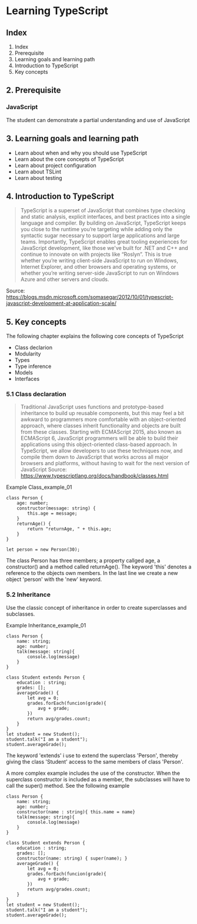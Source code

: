# Learning TypeScript

## Index
1. Index
2. Prerequisite
3. Learning goals and learning path
4. Introduction to TypeScript
5. Key concepts

## 2. Prerequisite
### JavaScript
The student can demonstrate a partial understanding and use of JavaScript

## 3. Learning goals and learning path
- Learn about when and why you should use TypeScript
- Learn about the core concepts of TypeScript
- Learn about project configuration
- Learn about TSLint
- Learn about testing

## 4. Introduction to TypeScript
> TypeScript is a superset of JavaScript that combines type checking and static analysis, explicit interfaces, and best practices into a single language and compiler. By building on JavaScript, TypeScript keeps you close to the runtime you’re targeting while adding only the syntactic sugar necessary to support large applications and large teams. Importantly, TypeScript enables great tooling experiences for JavaScript development, like those we've built for .NET and C++ and continue to innovate on with projects like “Roslyn”. This is true whether you’re writing client-side JavaScript to run on Windows, Internet Explorer, and other browsers and operating systems, or whether you’re writing server-side JavaScript to run on Windows Azure and other servers and clouds.

Source: https://blogs.msdn.microsoft.com/somasegar/2012/10/01/typescript-javascript-development-at-application-scale/

## 5. Key concepts
The following chapter explains the following core concepts of TypeScript
- Class declarion
- Modularity
- Types
- Type inference
- Models
- Interfaces

### 5.1 Class declaration
> Traditional JavaScript uses functions and prototype-based inheritance to build up reusable components, but this may feel a bit awkward to programmers more comfortable with an object-oriented approach, where classes inherit functionality and objects are built from these classes. Starting with ECMAScript 2015, also known as ECMAScript 6, JavaScript programmers will be able to build their applications using this object-oriented class-based approach. In TypeScript, we allow developers to use these techniques now, and compile them down to JavaScript that works across all major browsers and platforms, without having to wait for the next version of JavaScript
Source: https://www.typescriptlang.org/docs/handbook/classes.html

Example
Class_example_01
```
class Person {
    age: number;
    constructor(message: string) {
        this.age = message;
    }
    returnAge() {
        return "returnAge, " + this.age;
    }
}

let person = new Person(30);
```
The class Person has three members; a property callged age, a constructor() and a method called returnAge().
The keyword 'this' denotes a reference to the objects own members.
In the last line we create a new object 'person' with the 'new' keyword.

### 5.2 Inheritance
Use the classic concept of inheritance in order to create superclasses and subclasses.

Example
Inheritance_example_01

```
class Person {
    name: string;
    age: number;
    talk(message: string){
        console.log(message)
    }
}

class Student extends Person {
    education : string;
    grades: [];
    averageGrade() {
        let avg = 0;
        grades.forEach(funcion(grade){
            avg + grade;
        })
        return avg/grades.count;
    }
}
let student = new Student();
student.talk("I am a student");
student.averageGrade();
```
The keyword 'extends' i use to extend the superclass 'Person', thereby giving the class 'Student' access to the same members of class 'Person'.

A more complex example includes the use of the constructor. When the superclass constructor is included as a member, the subclasses will have to call the super() method. See the following example

```
class Person {
    name: string;
    age: number;
    constructor(name : string){ this.name = name}
    talk(message: string){
        console.log(message)
    }
}

class Student extends Person {
    education : string;
    grades: [];
    constructor(name: string) { super(name); }
    averageGrade() {
        let avg = 0;
        grades.forEach(funcion(grade){
            avg + grade;
        })
        return avg/grades.count;
    }
}
let student = new Student();
student.talk("I am a student");
student.averageGrade();
```
